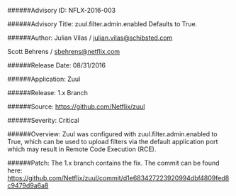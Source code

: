 ######Advisory ID:
NFLX-2016-003

######Advisory Title:
zuul.filter.admin.enabled Defaults to True.

######Author:
Julian Vilas / julian.vilas@schibsted.com

Scott Behrens / sbehrens@netflix.com

######Release Date:
08/31/2016

######Application:
Zuul

######Release:
1.x Branch

######Source:
https://github.com/Netflix/zuul

######Severity:
Critical

######Overview:
Zuul was configured with zuul.filter.admin.enabled to True, which can be used to upload filters via the default application port which may result in Remote Code Execution (RCE).

######Patch:
The 1.x branch contains the fix.  The commit can be found here:
https://github.com/Netflix/zuul/commit/d1e683427223920994dbf4809fed8c9479d9a6a8

